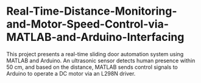 # Real-Time-Distance-Monitoring-and-Motor-Speed-Control-via-MATLAB-and-Arduino-Interfacing
This project presents a real-time sliding door automation system using MATLAB and Arduino. An ultrasonic sensor detects human presence within 50 cm, and based on the distance, MATLAB sends control signals to Arduino to operate a DC motor via an L298N driver. 
